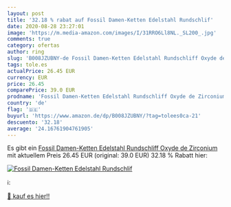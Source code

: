 ```yaml
---
layout: post
title: '32.18 % rabat auf Fossil Damen-Ketten Edelstahl Rundschlif'
date: 2020-08-28 23:27:01
image: 'https://m.media-amazon.com/images/I/31RRO6Ll8NL._SL200_.jpg'
comments: true
category: ofertas
author: ring
slug: 'B008JZUBNY-de Fossil Damen-Ketten Edelstahl Rundschliff Oxyde de Zirconium'
tags: tole.es
actualPrice: 26.45 EUR
currency: EUR
price: 26.45
comparePrice: 39.0 EUR
prodname: 'Fossil Damen-Ketten Edelstahl Rundschliff Oxyde de Zirconium'
country: 'de'
flag: '🇩🇪'
buyurl: 'https://www.amazon.de/dp/B008JZUBNY/?tag=tolees0ca-21'
descuento: '32.18'
average: '24.16761904761905'
---
```


Es gibt ein [Fossil Damen-Ketten Edelstahl Rundschliff Oxyde de Zirconium](https://www.amazon.de/dp/B008JZUBNY/?tag=tolees0ca-21) mit aktuellem Preis 26.45 EUR (original: 39.0 EUR) 32.18 % Rabatt hier:

[![Fossil Damen-Ketten Edelstahl Rundschlif](https://m.media-amazon.com/images/I/31RRO6Ll8NL._SL200_.jpg)](https://www.amazon.de/dp/B008JZUBNY/?tag=tolees0ca-21)

ℹ️:


[🛒 kauf es hier!!](https://www.amazon.de/dp/B008JZUBNY/?tag=tolees0ca-21)
